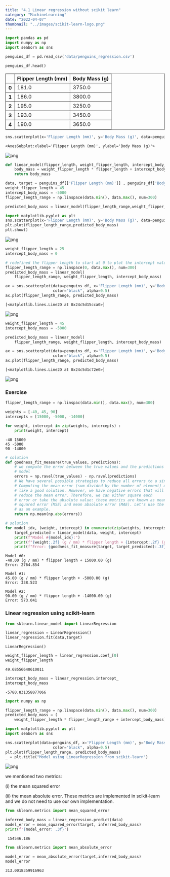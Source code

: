 ```yaml
---
title: "4.1 Linear regression without scikit learn"
category: "MachineLearning"
date: "2022-04-07"
thumbnail: "../images/scikit-learn-logo.png"
---
```


```python
import pandas as pd
import numpy as np
import seaborn as sns
```

```python
penguins_df = pd.read_csv('data/penguins_regression.csv')

penguins_df.head()
```

<div>
<style scoped>
    .dataframe tbody tr th:only-of-type {
        vertical-align: middle;
    }

    .dataframe tbody tr th {
        vertical-align: top;
    }

    .dataframe thead th {
        text-align: right;
    }

</style>
<table border="1" class="dataframe">
  <thead>
    <tr style="text-align: right;">
      <th></th>
      <th>Flipper Length (mm)</th>
      <th>Body Mass (g)</th>
    </tr>
  </thead>
  <tbody>
    <tr>
      <th>0</th>
      <td>181.0</td>
      <td>3750.0</td>
    </tr>
    <tr>
      <th>1</th>
      <td>186.0</td>
      <td>3800.0</td>
    </tr>
    <tr>
      <th>2</th>
      <td>195.0</td>
      <td>3250.0</td>
    </tr>
    <tr>
      <th>3</th>
      <td>193.0</td>
      <td>3450.0</td>
    </tr>
    <tr>
      <th>4</th>
      <td>190.0</td>
      <td>3650.0</td>
    </tr>
  </tbody>
</table>
</div>

```python
sns.scatterplot(x='Flipper Length (mm)', y='Body Mass (g)', data=penguins_df, color='black', alpha=0.5 )
```

    <AxesSubplot:xlabel='Flipper Length (mm)', ylabel='Body Mass (g)'>

![png](output_2_1.png)

```python
def linear_model(flipper_length, weight_flipper_length, intercept_body_mass) :
    body_mass = weight_flipper_length * flipper_length + intercept_body_mass
    return body_mass
```

```python
data, target = penguins_df[['Flipper Length (mm)']] , penguins_df['Body Mass (g)']
weight_flipper_length = 45
intercept_body_mass = -5000
flipper_length_range = np.linspace(data.min(), data.max(), num=300)

predicted_body_mass = linear_model(flipper_length_range,weight_flipper_length, intercept_body_mass)
```

```python
import matplotlib.pyplot as plt
sns.scatterplot(x='Flipper Length (mm)', y='Body Mass (g)', data=penguins_df, color='black', alpha=0.5 )
plt.plot(flipper_length_range,predicted_body_mass)
plt.show()
```

![png](output_5_0.png)

```python
weight_flipper_length = 25
intercept_body_mass = 0

# redefined the flipper length to start at 0 to plot the intercept value
flipper_length_range = np.linspace(0, data.max(), num=300)
predicted_body_mass = linear_model(
    flipper_length_range, weight_flipper_length, intercept_body_mass)
```

```python
ax = sns.scatterplot(data=penguins_df, x='Flipper Length (mm)', y='Body Mass (g)',
                     color="black", alpha=0.5)
ax.plot(flipper_length_range, predicted_body_mass)
```

    [<matplotlib.lines.Line2D at 0x24c5d15cca0>]

![png](output_7_1.png)

```python
weight_flipper_length = 45
intercept_body_mass = -5000

predicted_body_mass = linear_model(
    flipper_length_range, weight_flipper_length, intercept_body_mass)
```

```python
ax = sns.scatterplot(data=penguins_df, x='Flipper Length (mm)', y='Body Mass (g)',
                     color="black", alpha=0.5)
ax.plot(flipper_length_range, predicted_body_mass)
```

    [<matplotlib.lines.Line2D at 0x24c5d1c72e0>]

![png](output_9_1.png)

### Exercise

```python
flipper_length_range = np.linspac(data.min(), data.max(), num=300)
```

```python
weights = [-40, 45, 90]
intercepts = [15000, -5000, -14000]

for weight, intercept in zip(weights, intercepts) :
    print(weight, intercept)
```

    -40 15000
    45 -5000
    90 -14000

```python
# solution
def goodness_fit_measure(true_values, predictions):
    # we compute the error between the true values and the predictions of our
    # model
    errors = np.ravel(true_values) - np.ravel(predictions)
    # We have several possible strategies to reduce all errors to a single value.
    # Computing the mean error (sum divided by the number of element) might seem
    # like a good solution. However, we have negative errors that will misleadingly
    # reduce the mean error. Therefore, we can either square each
    # error or take the absolute value: these metrics are known as mean
    # squared error (MSE) and mean absolute error (MAE). Let's use the MAE here
    # as an example.
    return np.mean(np.abs(errors))
```

```python
# solution
for model_idx, (weight, intercept) in enumerate(zip(weights, intercepts)):
    target_predicted = linear_model(data, weight, intercept)
    print(f"Model #{model_idx}:")
    print(f"{weight:.2f} (g / mm) * flipper length + {intercept:.2f} (g)")
    print(f"Error: {goodness_fit_measure(target, target_predicted):.3f}\n")
```

    Model #0:
    -40.00 (g / mm) * flipper length + 15000.00 (g)
    Error: 2764.854

    Model #1:
    45.00 (g / mm) * flipper length + -5000.00 (g)
    Error: 338.523

    Model #2:
    90.00 (g / mm) * flipper length + -14000.00 (g)
    Error: 573.041

### Linear regression using scikit-learn

```python
from sklearn.linear_model import LinearRegression

linear_regression = LinearRegression()
linear_regression.fit(data,target)
```

    LinearRegression()

```python
weight_flipper_length = linear_regression.coef_[0]
weight_flipper_length
```

    49.68556640610011

```python
intercept_body_mass = linear_regression.intercept_
intercept_body_mass
```

    -5780.831358077066

```python
import numpy as np

flipper_length_range = np.linspace(data.min(), data.max(), num=300)
predicted_body_mass = (
    weight_flipper_length * flipper_length_range + intercept_body_mass)
```

```python
import matplotlib.pyplot as plt
import seaborn as sns

sns.scatterplot(data=penguins_df, x='Flipper Length (mm)', y='Body Mass (g)',
                     color="black", alpha=0.5)
plt.plot(flipper_length_range, predicted_body_mass)
_ = plt.title("Model using LinearRegression from scikit-learn")
```

![png](output_20_0.png)

we mentioned two metrics:

(i) the mean squared error

(ii) the mean absolute error. These metrics are implemented in scikit-learn and we do not need to use our own implementation.

```python
from sklearn.metrics import mean_squared_error

inferred_body_mass = linear_regression.predict(data)
model_error = mean_squared_error(target, inferred_body_mass)
print(f'{model_error: .3f}')
```

     154546.186

```python
from sklearn.metrics import mean_absolute_error

model_error = mean_absolute_error(target,inferred_body_mass)
model_error
```

    313.0018359916963
